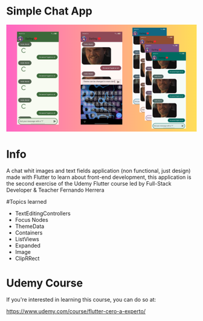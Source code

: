 # Simple Chat App

![App Screenshot](Simple_Chat_App_Screenshot.png)

# Info
A chat whit images and text fields application (non functional, just design)  made with Flutter to learn about front-end development, this application is the second exercise of the Udemy Flutter course led by Full-Stack Developer & Teacher Fernando Herrera

#Topics learned
- TextEditingControllers
- Focus Nodes
- ThemeData
- Containers
- ListViews
- Expanded
- Image
- ClipRRect

# Udemy Course
If you're interested in learning this course, you can do so at:

https://www.udemy.com/course/flutter-cero-a-experto/

